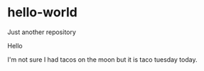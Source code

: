 # hello-world
Just another repository

Hello

I'm not sure I had tacos on the moon but it is taco tuesday today.
